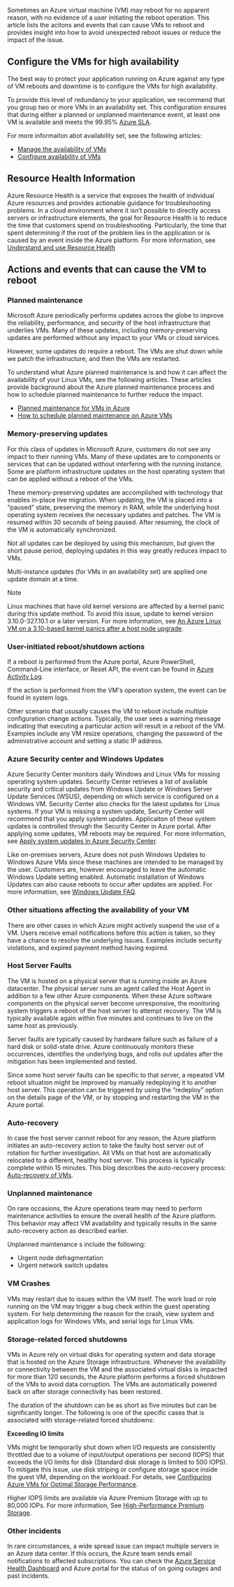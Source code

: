 Sometimes an Azure virtual machine (VM) may reboot for no apparent reason, with no evidence of a user initiating the reboot operation. This article lists the acitons and events that can cause VMs to reboot and provides insight into how to avoid unexpected reboot issues or reduce the impact of the issue.

## Configure the VMs for high availability
The best way to protect your application running on Azure against any type of VM reboots and downtime is to configure the VMs for high availability.

To provide this level of redundancy to your application, we recommend that you group two or more VMs in an availability set. This configuration ensures that during either a planned or unplanned maintenance event, at least one VM is available and meets the 99.95% [Azure SLA](https://azure.microsoft.com/support/legal/sla/virtual-machines/v1_5/).

For more informaiton abot availability set, see the following articles:

- [Manage the availability of VMs](../articles/virtual-machines/windows/manage-availability.md)
- [Configure availability of VMs](../articles/virtual-machineswindows/classic/configure-availability.md)

## Resource Health Information 
Azure Resource Health is a service that exposes the health of individual Azure resources and provides actionable guidance for troubleshooting problems. In a cloud environment where it isn’t possible to directly access servers or infrastructure elements, the goal for Resource Health is to reduce the time that customers spend on troubleshooting. Particularly, the time that spent determining if the root of the problem lies in the application or is caused by an event inside the Azure platform. For more information,  see [Understand and use Resource Health](../articles/resource-health/resource-health-overview.md)

## Actions and events that can cause the VM to reboot

### Planned maintenance
Microsoft Azure periodically performs updates across the globe to improve the reliability, performance, and security of the host infrastructure that underlies VMs. Many of these updates, including memory-preserving updates are performed without any impact to your VMs or cloud services.

However, some updates do require a reboot. The VMs are shut down while we patch the infrastructure, and then the VMs are restarted.

To understand what Azure planned maintenance is and how it can affect the availability of your Linux VMs, see the following articles. These articles provide background about the Azure planned maintenance process and how to schedule planned maintenance to further reduce the impact.

- [Planned maintenance for VMs in Azure](../articles/virtual-machines/windows/planned-maintenance.md)
- [How to schedule planned maintenance on Azure VMs](../articles/virtual-machines/windows/planned-maintenance-schedule.md)

### Memory-preserving updates   
For this class of updates in Microsoft Azure, customers do not see any impact to their running VMs. Many of these updates are to components or services that can be updated without interfering with the running instance. Some are platform infrastructure updates on the host operating system that can be applied without a reboot of the VMs.

These memory-preserving updates are accomplished with technology that enables in-place live migration. When updating, the VM is placed into a “paused” state, preserving the memory in RAM, while the underlying host operating system receives the necessary updates and patches. The VM is resumed within 30 seconds of being paused. After resuming, the clock of the VM is automatically synchronized.

Not all updates can be deployed by using this mechanism, but given the short pause period, deploying updates in this way greatly reduces impact to VMs.

Multi-instance updates (for VMs in an availability set) are applied one update domain at a time.

> [!Note]
> Linux machines that have old kernel versions are affected by a kernel panic during this update method. To avoid this issue, update to kernel version 3.10.0-327.10.1 or a later version. For more information, see [An Azure Linux VM on a 3.10-based kernel panics after a host node upgrade](https://support.microsoft.com/help/3212236).     
    
### User-initiated reboot/shutdown actions
 
If a reboot is performed from the Azure portal, Azure PowerShell, Command-Line interface, or Reset API, the event can be found in [Azure Activity Log](../articles/monitoring-and-diagnostics/monitoring-overview-activity-logs.md).

If the action is performed from the VM's operation system, the event can be found in system logs.

Other scenario that ususally causes the VM to reboot include multiple configuration change actions. Typically, the user sees a warning message indicating that executing a particular action will result in a reboot of the VM. Examples include any VM resize operations, changing the password of the administrative account and setting a static IP address.

### Azure Security center and Windows Updates
Azure Security Center monitors daily Windows and Linux VMs for missing operating system updates. Security Center retrieves a list of available security and critical updates from Windows Update or Windows Server Update Services (WSUS), depending on which service is configured on a Windows VM. Security Center also checks for the latest updates for Linux systems. If your VM is missing a system update, Security Center will recommend that you apply system updates. Applicaiton of these system updates is controlled through the Security Center in Azure portal. After applying some updates, VM reboots may be required. For more information, see [Apply system updates in Azure Security Center](../articles/security-center/security-center-apply-system-updates.md).

Like on-premises servers, Azure does not push Windows Updates to Windows Azure VMs since these machines are intended to be managed by the user.  Customers are, however encouraged to leave the automatic Windows Update setting enabled. Automatic installation of Windows Updates can also cause reboots to occur after updates are applied. For more information, see [Windows Update FAQ](https://support.microsoft.com/help/12373/windows-update-faq).

### Other situations affecting the availability of your VM
There are other cases in which Azure might actively suspend the use of a VM. Users receive email notifications before this action is taken, so they have a chance to resolve the underlying issues. Examples include security violations, and expired payment method having expired.

### Host Server Faults 
The VM is hosted on a physical server that is running inside an Azure datacenter. The physical server runs an agent called the Host Agent in addition to a few other Azure components. When these Azure software components on the physical server become unresponsive, the monitoring system triggers a reboot of the host server to attempt recovery. The VM is typically available again within five minutes and continues to live on the same host as previously.

Server faults are typically caused by hardware failure such as failure of a hard disk or solid-state drive. Azure continuously monitors these occurrences, identifies the underlying bugs, and rolls out updates after the mitigation has been implemented and tested.

Since some host server faults can be specific to that server, a repeated VM reboot situation might be improved by manually redeploying it to another host server. This operation  can be triggered by using the “redeploy” option on the details page of the VM, or by stopping and restarting the VM in the Azure portal.

### Auto-recovery
In case the host server cannot reboot for any reason, the Azure platform initiates an auto-recovery action to take the faulty host server out of rotation for further investigation. 
All VMs on that host are automatically relocated to a different, healthy host server. This process is typically complete within 15 minutes. This blog describes the auto-recovery process: [Auto-recovery of VMs](https://azure.microsoft.com/blog/service-healing-auto-recovery-of-virtual-machines).

### Unplanned maintenance
On rare occasions, the Azure operations team may need to perform maintenance activities to ensure the overall health of the Azure platform. This behavior may affect VM availability and typically results in the same auto-recovery action as described earlier.  

Unplanned maintenance s include the following:

- Urgent node defragmentation
- Urgent network switch updates

### VM Crashes
VMs may restart due to issues within the VM itself. The work load or role running on the VM may trigger a bug check within the guest operating system. For help determining the reason for the crash, view system and application logs for Windows VMs, and serial logs for Linux VMs.

### Storage-related forced shutdowns
VMs in Azure rely on virtual disks for operating system and data storage that is hosted on the Azure Storage infrastructure. Whenever the availability or connectivity between the VM and the associated virtual disks is impacted for more than 120 seconds, the Azure platform performs a forced shutdown of the VMs to avoid data corruption. The VMs are automatically powered back on after storage connectivity has been restored. 

The duration of the shutdown can be as short as five minutes but can be significantly longer. The following is one of the specific cases that is associated with storage-related forced shutdowns: 

**Exceeding IO limits**

VMs might be temporarily shut down when I/O requests are consistently throttled due to a volume of input/output operations per second (IOPS) that exceeds the I/O limits for disk (Standard disk storage is limited to 500 IOPS). To mitigate this issue, use disk striping or configure storage space inside the guest VM, depending on the workload. For details, see [Configuring Azure VMs for Optimal Storage Performance](http://blogs.msdn.com/b/mast/archive/2014/10/14/configuring-azure-virtual-machines-for-optimal-storage-performance.aspx).

Higher IOPS limits are available via Azure Premium Storage with up to 80,000 IOPs. For more information, See [High-Performance Premium Storage](../articles/storage/storage-premium-storage.md).

### Other incidents
In rare circumstances, a wide spread issue can impact multiple servers in an Azure data center.  If this occurs, the Azure team sends email notifications to affected subscriptions. You can check the [Azure Service Health Dashboard](https://azure.microsoft.com/en-us/status/) and Azure portal for the status of on going outages and past incidents.